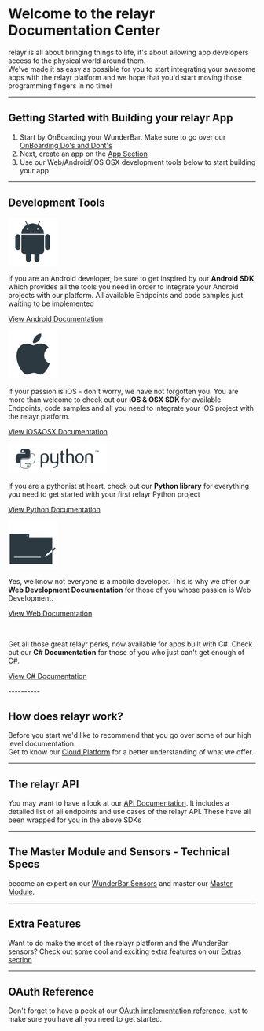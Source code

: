 # Welcome to the relayr Documentation Center 

<p> relayr is all about bringing things to life, it's about allowing app developers access to the physical world around them. 

<br />
We've made it as easy as possible for you to start integrating your awesome apps with the relayr platform and we hope that you'd start moving those programming fingers in no time! <br/></p>

----------
## Getting Started with Building your relayr App

1. Start by OnBoarding your WunderBar. Make sure to go over our <a href="https://developer.relayr.io/documents/Welcome/DosAndDonts">OnBoarding Do's and Dont's </a>
2. Next, create an app on the <a href="https://developer.relayr.io/dashboard/apps/myApps">App Section</a>
3. Use our Web/Android/iOS OSX development tools below to start building your app

----------

## Development Tools

<div class="category">
<img src="assets/Android_logo.png" alt="" title="" width=100px>
<p>If you are an Android developer, be sure to get inspired by our <b> Android SDK </b> which provides all the tools you need in order to integrate your Android projects with our platform. All available Endpoints and code samples just waiting to be implemented</p> 

<a class="button" href="https://developer.relayr.io/documents/Android/Reference">View Android Documentation</a>
</div>


<div class="category"> 
<img src="assets/Apple_logo.png" alt="" title="" width=100px>
<p>If your passion is iOS - don't worry, we have not forgotten you. You are more than welcome to check out our <b>iOS & OSX SDK</b> for available Endpoints, code samples and all you need to integrate your iOS project with the relayr platform.</p>

<a class="button" href="https://developer.relayr.io/documents/Apple/Reference">View iOS&OSX Documentation</a>
 </div>


<div class="category">
<img src="assets/Python_logo.png" alt="" title="" width=200p"> 
<p>If you are a pythonist at heart, check out our <b>Python library</b> for everything you need to get started with your first relayr Python project</p>

<a class="button" href="https://developer.relayr.io/documents/Python/Introduction">View Python Documentation</a>
</div>

<div class="category">
<img src="assets/Web6e.png" alt="" title="" width=100px>
<p>Yes, we know not everyone is a mobile developer. This is why we offer our <b>Web Development Documentation</b> for those of you whose passion is Web Development.</p>

<a class="button" href="https://developer.relayr.io/documents/WebDev/Introduction">View Web Documentation</a>
</div>

<div class="category">
<img src="assets/c#-icon.png" alt="" title="" width=100px>
<p>Get all those great relayr perks, now available for apps built with C#. Check out our <b>C# Documentation</b> for those of you who just can't get enough of C#.</p>

<a class="button" href="https://developer.relayr.io/documents/CSharp/Reference">View C# Documentation</a>
</div>
----------


## How does relayr work?

<p>Before you start we'd like to recommend that you go over some of our high level documentation. <br/>
Get to know our <a href="https://developer.relayr.io/documents/Welcome/Platform">Cloud Platform</a> for a better understanding of what we offer.</p>

----------

## The relayr API
 
You may want to have a look at our <a href="https://developer.relayr.io/documents/relayrAPI/Introduction">API Documentation</a>. It includes a detailed list of all endpoints and use cases of the relayr API. These have all been wrapped for you in the above SDKs

----------

## The Master Module and Sensors - Technical Specs

become an expert on our <a href="https://developer.relayr.io/documents/Welcome/Sensors">WunderBar Sensors</a> and master our <a href="https://developer.relayr.io/documents/Welcome/MM">Master Module</a>. 

----------

## Extra Features

<p>Want to do make the most of the relayr platform and the WunderBar sensors? Check out some cool and exciting extra features on our <a href="https://developer.relayr.io/documents/HowTos/Introduction"> Extras section </a></p>

----------


## OAuth Reference

<p>Don't forget to have a peek at our <a href="https://developer.relayr.io/documents/Welcome/OAuthReference">OAuth implementation reference</a>, just to make sure you have all you need to get started.  </p>